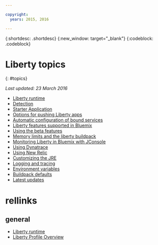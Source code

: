```yaml
---

copyright:
  years: 2015, 2016

---
```


{:shortdesc: .shortdesc}
{:new_window: target="_blank"}
{:codeblock: .codeblock}

# Liberty topics
{: #topics}

*Last updated: 23 March 2016*

* [Liberty runtime](index.html)
* [Detection](index.html#detection)
* [Starter Application](index.html#starter_application)
* [Options for pushing Liberty apps](optionsForPushing.html)
* [Automatic configuration of bound services](autoConfig.html)
* [Liberty features supported in Bluemix](libertyFeatures.html)
* [Using the beta features](usingBetaFeatures.html)
* [Memory limits and the liberty buildpack](memoryLimits.html)
* [Monitoring Liberty in Bluemix with JConsole](jconsole.html)
* [Using Dynatrace](dynatrace.html)
* [Using New Relic](newRelic.html)
* [Customizing the JRE](customizingJRE.html)
* [Logging and tracing](loggingAndTracing.html)
* [Environment variables](environmentVariables.html)
* [Buildpack defaults](buildpackDefaults.html)
* [Latest updates](updates.html)

# rellinks
## general
* [Liberty runtime](index.html)
* [Liberty Profile Overview](http://www-01.ibm.com/support/knowledgecenter/SSAW57_8.5.5/com.ibm.websphere.wlp.nd.doc/ae/cwlp_about.html)
